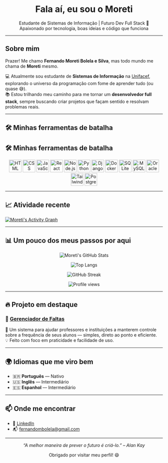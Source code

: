 <h1 align="center">Fala aí, eu sou o Moreti </h1>

<p align="center">
  Estudante de Sistemas de Informação | Futuro Dev Full Stack 🚀<br/>
  Apaixonado por tecnologia, boas ideias e código que funciona
</p>

---

## Sobre mim

Prazer! Me chamo **Fernando Moreti Bolela e Silva**, mas todo mundo me chama de **Moreti** mesmo.

💻 Atualmente sou estudante de **Sistemas de Informação** na [Unifacef](https://www.unifacef.com.br/), explorando o universo da programação com fome de aprender tudo (ou quase 😅).  
📚 Estou trilhando meu caminho para me tornar um **desenvolvedor full stack**, sempre buscando criar projetos que façam sentido e resolvam problemas reais.  

---

## 🛠️ Minhas ferramentas de batalha

## 🛠️ Minhas ferramentas de batalha

<p align="center">
  <img src="https://cdn.jsdelivr.net/gh/devicons/devicon/icons/html5/html5-original.svg" height="40" alt="HTML" title="HTML5" />
  <img src="https://cdn.jsdelivr.net/gh/devicons/devicon/icons/css3/css3-original.svg" height="40" alt="CSS" title="CSS3" />
  <img src="https://cdn.jsdelivr.net/gh/devicons/devicon/icons/javascript/javascript-original.svg" height="40" alt="JavaScript" title="JavaScript" />
  <img src="https://cdn.jsdelivr.net/gh/devicons/devicon/icons/react/react-original.svg" height="40" alt="React" title="React.js" />
  <img src="https://cdn.jsdelivr.net/gh/devicons/devicon/icons/nodejs/nodejs-original.svg" height="40" alt="Node.js" title="Node.js" />
  <img src="https://cdn.jsdelivr.net/gh/devicons/devicon/icons/python/python-original.svg" height="40" alt="Python" title="Python" />
  <img src="https://cdn.jsdelivr.net/gh/devicons/devicon/icons/django/django-plain.svg" height="40" alt="Django" title="Django" />
  <img src="https://cdn.jsdelivr.net/gh/devicons/devicon/icons/docker/docker-original.svg" height="40" alt="Docker" title="Docker" />
  <img src="https://cdn.jsdelivr.net/gh/devicons/devicon/icons/sqlite/sqlite-original.svg" height="40" alt="SQLite" title="SQLite" />
  <img src="https://cdn.jsdelivr.net/gh/devicons/devicon/icons/mysql/mysql-original.svg" height="40" alt="MySQL" title="MySQL" />
  <img src="https://cdn.jsdelivr.net/gh/devicons/devicon/icons/oracle/oracle-original.svg" height="40" alt="Oracle" title="Oracle" />
  <img src="https://cdn.jsdelivr.net/gh/devicons/devicon/icons/tailwindcss/tailwindcss-plain.svg" height="40" alt="Tailwind CSS" title="Tailwind CSS" />
  <img src="https://cdn.jsdelivr.net/gh/devicons/devicon/icons/postgresql/postgresql-original.svg" height="40" alt="PostgreSQL" title="PostgreSQL" />
</p>


---

## 📈 Atividade recente

[![Moreti's Activity Graph](https://github-readme-activity-graph.vercel.app/graph?username=FernandoMoreti&theme=tokyo-night&hide_border=true)](https://github.com/FernandoMoreti)


---

## 📊 Um pouco dos meus passos por aqui

<div align="center">

![Moreti's GitHub Stats](https://github-readme-stats.vercel.app/api?username=FernandoMoreti&show_icons=true&theme=tokyonight&include_all_commits=true&count_private=true)

![Top Langs](https://github-readme-stats.vercel.app/api/top-langs/?username=FernandoMoreti&layout=compact&theme=tokyonight)

![GitHub Streak](https://streak-stats.demolab.com?user=FernandoMoreti&theme=tokyonight&hide_border=true)

![Profile views](https://komarev.com/ghpvc/?username=FernandoMoreti&color=blueviolet)

</div>

---

## 🔥 Projeto em destaque

### 🎯 [Gerenciador de Faltas](https://github.com/FernandoMoreti/gerenciador-de-faltas)

📌 Um sistema para ajudar professores e instituições a manterem controle sobre a frequência de seus alunos — simples, direto ao ponto e eficiente.  
💡 Feito com foco em praticidade e facilidade de uso.

---

## 🌍 Idiomas que me viro bem

- 🇧🇷 **Português** — Nativo  
- 🇺🇸 **Inglês** — Intermediário  
- 🇪🇸 **Espanhol** — Intermediário

---

## 📫 Onde me encontrar

- 💼 [LinkedIn](https://www.linkedin.com/in/fernando-moreti-bolela-e-silva-4063552b0)
- 📬 fernandombolela@gmail.com

---

<p align="center"><em>“A melhor maneira de prever o futuro é criá-lo.” – Alan Kay</em></p>

<p align="center">Obrigado por visitar meu perfil! 😄</p>
